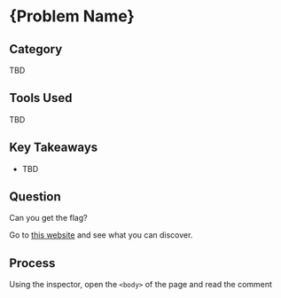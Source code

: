 # {Problem Name}

## Category

TBD

## Tools Used

TBD

## Key Takeaways

- TBD

## Question

Can you get the flag?

Go to [this website](http://saturn.picoctf.net:49511) and see what you can discover.

## Process

Using the inspector, open the `<body>` of the page and read the comment
